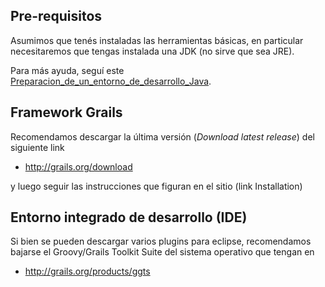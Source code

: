 Pre-requisitos
--------------

Asumimos que tenés instaladas las herramientas básicas, en particular necesitaremos que tengas instalada una JDK (no sirve que sea JRE).

Para más ayuda, seguí este [Preparacion\_de\_un\_entorno\_de\_desarrollo\_Java](link.md).

Framework Grails
----------------

Recomendamos descargar la última versión (*Download latest release*) del siguiente link

-   <http://grails.org/download>

y luego seguir las instrucciones que figuran en el sitio (link Installation)

Entorno integrado de desarrollo (IDE)
-------------------------------------

Si bien se pueden descargar varios plugins para eclipse, recomendamos bajarse el Groovy/Grails Toolkit Suite del sistema operativo que tengan en

-   <http://grails.org/products/ggts>

